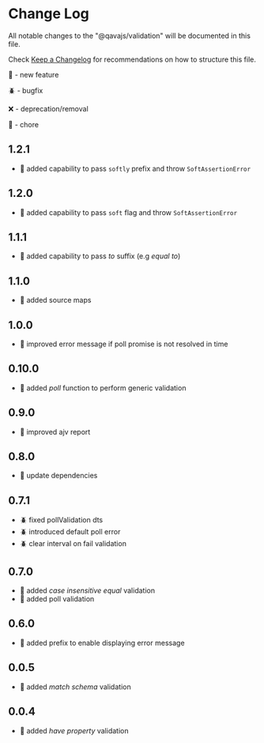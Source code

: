 # Change Log

All notable changes to the "@qavajs/validation" will be documented in this file.

Check [Keep a Changelog](http://keepachangelog.com/) for recommendations on how to structure this file.

:rocket: - new feature

:beetle: - bugfix

:x: - deprecation/removal

:pencil: - chore

## 1.2.1
- :rocket: added capability to pass `softly` prefix and throw `SoftAssertionError`

## 1.2.0
- :rocket: added capability to pass `soft` flag and throw `SoftAssertionError`

## 1.1.1
- :rocket: added capability to pass _to_ suffix (e.g _equal to_)

## 1.1.0
- :rocket: added source maps

## 1.0.0
- :rocket: improved error message if poll promise is not resolved in time

## 0.10.0
- :rocket: added _poll_ function to perform generic validation

## 0.9.0
- :rocket: improved ajv report

## 0.8.0
- :pencil: update dependencies

## 0.7.1
- :beetle: fixed pollValidation dts
- :beetle: introduced default poll error
- :beetle: clear interval on fail validation

## 0.7.0
- :rocket: added _case insensitive equal_ validation
- :rocket: added poll validation

## 0.6.0
- :rocket: added prefix to enable displaying error message

## 0.0.5
- :rocket: added _match schema_ validation

## 0.0.4
- :rocket: added _have property_ validation
